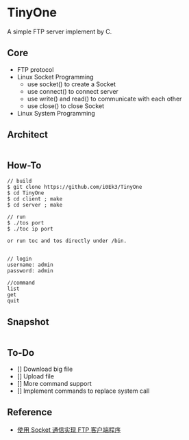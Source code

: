 # TinyOne

A simple FTP server implement by C.

## Core

- FTP protocol
- Linux Socket Programming
    - use socket() to create a Socket
    - use connect() to connect server
    - use write() and read() to communicate with each other
    - use close() to close Socket
- Linux System Programming

## Architect

![]()

## How-To

```Shell
// build
$ git clone https://github.com/i0Ek3/TinyOne
$ cd TinyOne
$ cd client ; make
$ cd server ; make

// run
$ ./tos port
$ ./toc ip port

or run toc and tos directly under /bin.


// login
username: admin
password: admin

//command
list
get
quit
```

## Snapshot

![]()

## To-Do

- [] Download big file
- [] Upload file
- [] More command support
- [] Implement commands to replace system call

## Reference

- [使用 Socket 通信实现 FTP 客户端程序](https://www.ibm.com/developerworks/cn/linux/l-cn-socketftp/)


